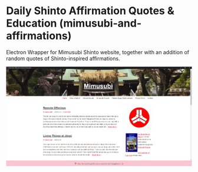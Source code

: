 # Daily Shinto Affirmation Quotes & Education (mimusubi-and-affirmations)
Electron Wrapper for Mimusubi Shinto website, together with an addition of random quotes of Shinto-inspired affirmations.

![Screenshot of the App](./dist/assets/Screenshot.png)
